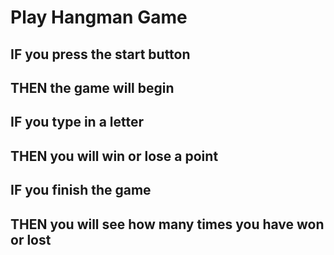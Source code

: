 # Play Hangman Game 
## IF you press the start button 
## THEN the game will begin
## IF you type in a letter 
## THEN you will win or lose a point 
## IF you finish the game
## THEN you will see how many times you have won or lost
